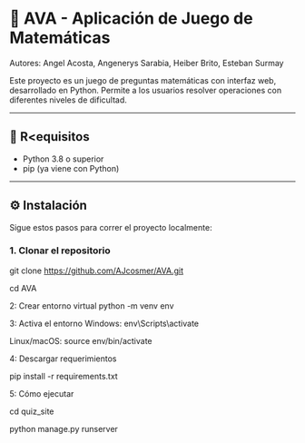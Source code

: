 # 🧠 AVA - Aplicación de Juego de Matemáticas
Autores: Angel Acosta, Angenerys Sarabia, Heiber Brito, Esteban Surmay


Este proyecto es un juego de preguntas matemáticas con interfaz web, desarrollado en Python. Permite a los usuarios resolver operaciones con diferentes niveles de dificultad.

---

## 🚀 R<equisitos

- Python 3.8 o superior
- pip (ya viene con Python)

---

## ⚙️ Instalación

Sigue estos pasos para correr el proyecto localmente:

### 1. Clonar el repositorio


git clone https://github.com/AJcosmer/AVA.git

cd AVA

2: Crear entorno virtual
python -m venv env

3: Activa el entorno
 Windows: env\Scripts\activate
 
 Linux/macOS: source env/bin/activate
 
4: Descargar requerimientos

pip install -r requirements.txt

5: Cómo ejecutar

cd quiz_site

python manage.py runserver




 

